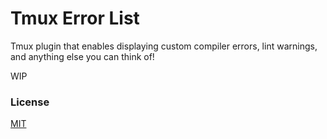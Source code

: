 # Tmux Error List

Tmux plugin that enables displaying custom compiler errors, lint warnings, and anything else you can think of!

WIP

### License

[MIT](LICENSE.md)
